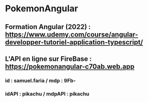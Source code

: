 # PokemonAngular
## Formation Angular (2022) : https://www.udemy.com/course/angular-developper-tutoriel-application-typescript/
## L'API en ligne sur FireBase : https://pokemonangular-c70ab.web.app
### id : samuel.faria / mdp : 9Fb-
### idAPI : pikachu / mdpAPI : pikachu
